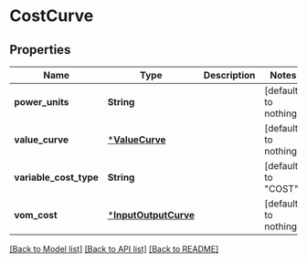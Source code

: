 # CostCurve

## Properties

Name | Type | Description | Notes
------------ | ------------- | ------------- | -------------
**power_units** | **String** |  | [default to nothing]
**value_curve** | [***ValueCurve**](ValueCurve.md) |  | [default to nothing]
**variable_cost_type** | **String** |  | [default to "COST"]
**vom_cost** | [***InputOutputCurve**](InputOutputCurve.md) |  | [default to nothing]

[[Back to Model list]](../README.md#models) [[Back to API list]](../README.md#api-endpoints) [[Back to README]](../README.md)
